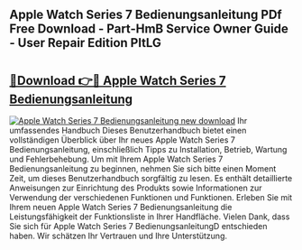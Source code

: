 ## Apple Watch Series 7 Bedienungsanleitung PDf Free Download - Part-HmB Service Owner Guide - User Repair Edition PltLG

# <h2><a href="http://df2oev.blite.top/?on=Apple+Watch+Series+7+Bedienungsanleitung">🔗Download 👉🔴 Apple Watch Series 7 Bedienungsanleitung</a></h2>

[![Apple Watch Series 7 Bedienungsanleitung new download](https://i.imgur.com/lujVjoI.png)](http://df2oev.blite.top/?on=Apple+Watch+Series+7+Bedienungsanleitung)
Ihr umfassendes Handbuch Dieses Benutzerhandbuch bietet einen vollständigen Überblick über Ihr neues Apple Watch Series 7 Bedienungsanleitung, einschließlich Tipps zu Installation, Betrieb, Wartung und Fehlerbehebung. Um mit Ihrem Apple Watch Series 7 Bedienungsanleitung zu beginnen, nehmen Sie sich bitte einen Moment Zeit, um dieses Benutzerhandbuch sorgfältig zu lesen. Es enthält detaillierte Anweisungen zur Einrichtung des Produkts sowie Informationen zur Verwendung der verschiedenen Funktionen und Funktionen. Erleben Sie mit Ihrem neuen Apple Watch Series 7 Bedienungsanleitung die Leistungsfähigkeit der Funktionsliste in Ihrer Handfläche. Vielen Dank, dass Sie sich für Apple Watch Series 7 BedienungsanleitungD entschieden haben. Wir schätzen Ihr Vertrauen und Ihre Unterstützung.
